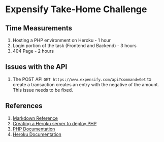 # Expensify Take-Home Challenge

<!-- 1) Find someplace to host a basic PHP environment. Some suggested services are AWS, Heroku, Cloud9, etc. Make your application publicly available so that we can try it out, and remember to remove it once your challenge review is done. Do not host your source code on any online repo (public or private).

2) Building on top of the files we give you, comprise a single AJAX-ified application that doesn’t use any page refreshes. Do not use any MVCs or API libraries. You should create a simple PHP API proxy file to get around any CORS issues with calling our API. You can access the files here: 
https://gist.github.com/botify/3d44b292fb7d16e5ee0d6992cf554833 
CSS libraries, like Bootstrap or Material UI are allowed, but we really want to see what your raw CSS skills are and these frameworks can cover up your natural talent. We would rather get something that doesn’t look good which demonstrates your skill rather than something that looks polished with Bootstrap (which just about anyone can implement). Use your best judgment here.

3) First, when loaded, if there is no "authToken" cookie set, the page should show a simple username/password form (if it is already set, the user is already logged in; skip down to 6). Don’t worry about securing the data in the cookie for the purposes of this application.

4) When you click "Sign In" use AJAX to call the “Authenticate” endpoint on the Expensify API. Details follow:
https://gist.github.com/botify/0cb8498fcae696b5d507ade2bae3b78a 
These are the API credentials (should be kept relatively secure in your code):
partnerName: applicant
partnerPassword: d7c3119c6cdab02d68d9

These are the account credentials entered by the person in the login form:
partnerUserID: <email address>
partnerUserSecret: <password>

Feel free to test using this account (but read the value from the form, don't hard-code these values into the page at all):
email: expensifytest@mailinator.com
password: hire_me

5) If “Authenticate” fails, show a meaningful error message and let the user try again.

6) Upon success, call the "Get" API endpoint to get a list of all transactions in the account. Again, do this all via AJAX, without any page loads. Download the entire data set. When retrieving the transactions from the API, don't try to paginate or reduce the results.

7) With the "Get" results, assemble and display a table showing all transactions in the account. Make it pretty enough that real live users could reasonably understand it and display whatever fields you feel would be the most helpful for a user of your app. It is a large dataset and we want to see your abilities at dealing with it in a performant way.

8) Next, show a form that prompts the user for a date, merchant name, and amount. When the user clicks "Add" it calls the "CreateTransaction" API endpoint to create the new transaction. The new transaction is then immediately added to the table.

9) Finally to prove that "CreateTransaction" worked, let the user refresh the page. the authToken should be set, so it should just skip right to (6), redownload the latest transactions, and show the full table.

10) When done, please email your code for review as a Zip file as well as a detailed write-up of how long it took for each task, instructions on how we can access your hosted solution, what problems you encountered, how you overcame them, etc. Please bundle up your code as a ZIP archive before uploading it. Please make sure to send the above to me and the engineer originally cc'd here. If your challenge is too large to upload via email, please upload to Google Drive and share with us via private link. -->

## Time Measurements
1. Hosting a PHP environment on Heroku - 1 hour
2. Login portion of the task (Frontend and Backend) - 3 hours
3. 404 Page - 2 hours

## Issues with the API
1. The POST API ```GET https://www.expensify.com/api?command=Get``` to create a transaction creates an entry with the negative of the amount. This issue needs to be fixed. 

## References
1. [Markdown Reference](https://www.markdownguide.org/) 
2. [Creating a Heroku server to deploy PHP ](https://www.doabledanny.com/Deploy-PHP-And-MySQL-to-Heroku)
3. [PHP Documentation](https://www.php.net/manual/en/)
4. [Heroku Documentation](https://devcenter.heroku.com/categories/reference)